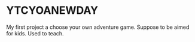 # YTCYOANEWDAY
My first project a choose your own adventure game. Suppose to be aimed for kids. Used to teach.
